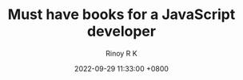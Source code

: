 ---
layout: books
title:  "Must have books for a JavaScript developer"
author: "Rinoy R K"
date: 2022-09-29 11:33:00 +0800
books:
   - ext_url: 'https://amzn.to/3SMnSWA'
     title: 'Professional JavaScript for Web Developers'
     description: 'This the content'
     image: '/assets/img/books/js/Professional-JavaScript-for-Web-Developers..jpg'
   
   - ext_url: 'https://amzn.to/3rkXass'
     title: 'JavaScript the Definitive Guide'
     description: 'This the content1'
     image: '/assets/img/books/js/JavaScript-the-Definitive-Guide.jpg'

   
---